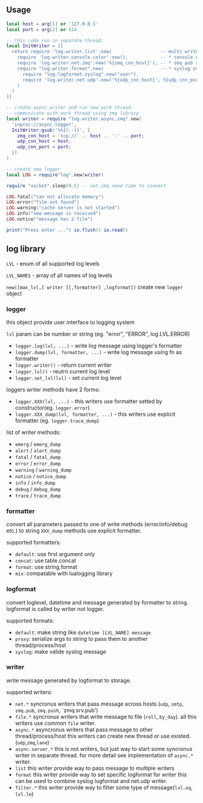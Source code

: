 
## Usage ##
```lua
local host = arg[1] or '127.0.0.1'
local port = arg[2] or 514

-- this code run in separate thread.
local InitWriter = [[
  return require 'log.writer.list'.new(                  -- multi writers:
    require 'log.writer.console.color'.new(),            -- * console color
    require 'log.writer.net.zmq'.new('%{zmq_cnn_host}'), -- * zmq pub socket
    require "log.writer.format".new(                     -- * syslog over udp
      require "log.logformat.syslog".new("user"),
      require 'log.writer.net.udp'.new('%{udp_cnn_host}', %{udp_cnn_port})
    )
  )
]]

-- create async writer and run new work thread.
-- communicate with work thread using zmq library
local writer = require "log.writer.async.zmq".new(
  'inproc://async.logger', 
  InitWriter:gsub('%%{(.-)}', {
    zmq_cnn_host = 'tcp://' .. host .. ':' .. port;
    udp_cnn_host = host;
    udp_cnn_port = port;
  })
)

-- create new logger
local LOG = require"log".new(writer)

require "socket".sleep(0.5) -- net.zmq need time to connect

LOG.fatal("can not allocate memory")
LOG.error("file not found")
LOG.warning("cache server is not started")
LOG.info("new message is received")
LOG.notice("message has 2 file")

print("Press enter ...") io.flush() io.read()
```

## log library ##

`LVL` - enum of all supported log levels

`LVL_NAMES` - array of all names of log levels

`new([max_lvl,] writer [[,formatter] ,logformat])` create new `logger` object

### logger ###
this object provide user interface to logging system

`lvl` param can be number or string (eg. "error", "ERROR", log.LVL.ERROR)

* `logger.log(lvl, ...)` - write log message using logger's formatter
* `logger.dump(lvl, formatter, ...)` - write log message using fn as formatter
* `logger.writer()` - return current writer
* `logger.lvl()` - reutrn current log level
* `logger.set_lvl(lvl)` - set current log level

loggers writer methods have 2 forms:
* `logger.XXX(lvl, ...)` - this writers use formatter setted by constructor(eg. `logger.error`)
* `logger.XXX_dump(lvl, formatter, ...)` - this writers use explicit formatter (eg. `logger.trace_dump`)

list of writer methods:
* `emerg`   / `emerg_dump`
* `alert`   / `alert_dump`
* `fatal`   / `fatal_dump`
* `error`   / `error_dump`
* `warning` / `warning_dump`
* `notice`  / `notice_dump`
* `info`    / `info_dump`
* `debug`   / `debug_dump`
* `trace`   / `trace_dump`

### formatter ###
  convert all parameters passed to one of write methods (error/info/debug etc.) to string
  `XXX_dump` methods use explicit formatter.

  supported formatters:
  * `default`: use first argument only
  * `concat`: use table.concat
  * `format`: use string.format
  * `mix`: compatable with lualogging library

### logformat ###
  convert loglevel, datetime and message generated by formatter to string.
  logformat is called by writer not logger.

  supported formats:
  * `default`: make string like `datetime [LVL_NAME] message`
  * `proxy`: serialize args to string to pass them to another thread/process/host
  * `syslog`: make valide syslog message

### writer ###
  write message generated by logformat to storage.

  supported writers:
  * `net.*` syncronus writers that pass message across hosts (`udp`, `smtp`, `zmq.pub`, `zmq.push`, `zmq.srv.pub')
  * `file.*` syncronus writers that write message to file (`roll`, `by_day`).
    all this writers use common `file` writer.
  * `async.*` asyncronus writers that pass message to other thread/process/host
    this writers can create new thread or use existed. (`udp`,`zmq`,`lane`)
  * `async.server.*` this is not writers, but just way to start some syncronus writer in separate thread.
    for more detail see implementation of `async.*` writer.
  * `list` this writer provide way to pass message to multiple writers
  * `format` this writer provide way to set specific logformat for writer
    this can be used to combine syslog logformat and net.udp writer.
  * `filter.*` this writer provide way to filter some type of message(`lvl.eq`, `lvl.le`)
